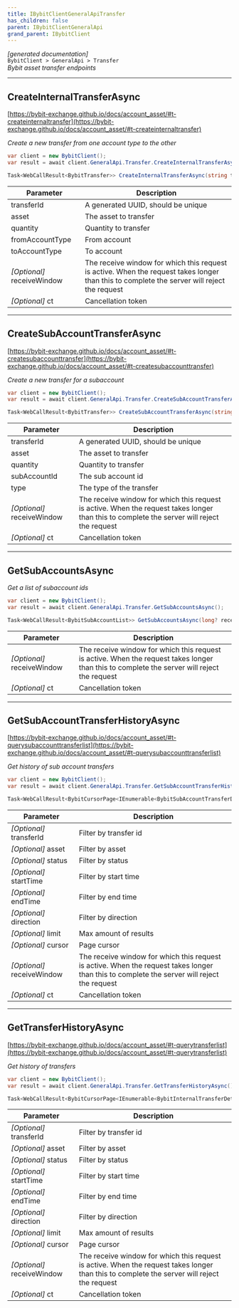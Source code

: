 ```yaml
---
title: IBybitClientGeneralApiTransfer
has_children: false
parent: IBybitClientGeneralApi
grand_parent: IBybitClient
---
```

*[generated documentation]*  
`BybitClient > GeneralApi > Transfer`  
*Bybit asset transfer endpoints*
  

***

## CreateInternalTransferAsync  

[https://bybit-exchange.github.io/docs/account_asset/#t-createinternaltransfer](https://bybit-exchange.github.io/docs/account_asset/#t-createinternaltransfer)  
<p>

*Create a new transfer from one account type to the other*  

```csharp  
var client = new BybitClient();  
var result = await client.GeneralApi.Transfer.CreateInternalTransferAsync(/* parameters */);  
```  

```csharp  
Task<WebCallResult<BybitTransfer>> CreateInternalTransferAsync(string transferId, string asset, decimal quantity, AccountType fromAccountType, AccountType toAccountType, long? receiveWindow = default, CancellationToken ct = default);  
```  

|Parameter|Description|
|---|---|
|transferId|A generated UUID, should be unique|
|asset|The asset to transfer|
|quantity|Quantity to transfer|
|fromAccountType|From account|
|toAccountType|To account|
|_[Optional]_ receiveWindow|The receive window for which this request is active. When the request takes longer than this to complete the server will reject the request|
|_[Optional]_ ct|Cancellation token|

</p>

***

## CreateSubAccountTransferAsync  

[https://bybit-exchange.github.io/docs/account_asset/#t-createsubaccounttransfer](https://bybit-exchange.github.io/docs/account_asset/#t-createsubaccounttransfer)  
<p>

*Create a new transfer for a subaccount*  

```csharp  
var client = new BybitClient();  
var result = await client.GeneralApi.Transfer.CreateSubAccountTransferAsync(/* parameters */);  
```  

```csharp  
Task<WebCallResult<BybitTransfer>> CreateSubAccountTransferAsync(string transferId, string asset, decimal quantity, string subAccountId, TransferType type, long? receiveWindow = default, CancellationToken ct = default);  
```  

|Parameter|Description|
|---|---|
|transferId|A generated UUID, should be unique|
|asset|The asset to transfer|
|quantity|Quantity to transfer|
|subAccountId|The sub account id|
|type|The type of the transfer|
|_[Optional]_ receiveWindow|The receive window for which this request is active. When the request takes longer than this to complete the server will reject the request|
|_[Optional]_ ct|Cancellation token|

</p>

***

## GetSubAccountsAsync  

<p>

*Get a list of subaccount ids*  

```csharp  
var client = new BybitClient();  
var result = await client.GeneralApi.Transfer.GetSubAccountsAsync();  
```  

```csharp  
Task<WebCallResult<BybitSubAccountList>> GetSubAccountsAsync(long? receiveWindow = default, CancellationToken ct = default);  
```  

|Parameter|Description|
|---|---|
|_[Optional]_ receiveWindow|The receive window for which this request is active. When the request takes longer than this to complete the server will reject the request|
|_[Optional]_ ct|Cancellation token|

</p>

***

## GetSubAccountTransferHistoryAsync  

[https://bybit-exchange.github.io/docs/account_asset/#t-querysubaccounttransferlist](https://bybit-exchange.github.io/docs/account_asset/#t-querysubaccounttransferlist)  
<p>

*Get history of sub account transfers*  

```csharp  
var client = new BybitClient();  
var result = await client.GeneralApi.Transfer.GetSubAccountTransferHistoryAsync();  
```  

```csharp  
Task<WebCallResult<BybitCursorPage<IEnumerable<BybitSubAccountTransferDetails>>>> GetSubAccountTransferHistoryAsync(string? transferId = default, string? asset = default, TransferStatus? status = default, DateTime? startTime = default, DateTime? endTime = default, SearchDirection? direction = default, int? limit = default, string? cursor = default, long? receiveWindow = default, CancellationToken ct = default);  
```  

|Parameter|Description|
|---|---|
|_[Optional]_ transferId|Filter by transfer id|
|_[Optional]_ asset|Filter by asset|
|_[Optional]_ status|Filter by status|
|_[Optional]_ startTime|Filter by start time|
|_[Optional]_ endTime|Filter by end time|
|_[Optional]_ direction|Filter by direction|
|_[Optional]_ limit|Max amount of results|
|_[Optional]_ cursor|Page cursor|
|_[Optional]_ receiveWindow|The receive window for which this request is active. When the request takes longer than this to complete the server will reject the request|
|_[Optional]_ ct|Cancellation token|

</p>

***

## GetTransferHistoryAsync  

[https://bybit-exchange.github.io/docs/account_asset/#t-querytransferlist](https://bybit-exchange.github.io/docs/account_asset/#t-querytransferlist)  
<p>

*Get history of transfers*  

```csharp  
var client = new BybitClient();  
var result = await client.GeneralApi.Transfer.GetTransferHistoryAsync();  
```  

```csharp  
Task<WebCallResult<BybitCursorPage<IEnumerable<BybitInternalTransferDetails>>>> GetTransferHistoryAsync(string? transferId = default, string? asset = default, TransferStatus? status = default, DateTime? startTime = default, DateTime? endTime = default, SearchDirection? direction = default, int? limit = default, string? cursor = default, long? receiveWindow = default, CancellationToken ct = default);  
```  

|Parameter|Description|
|---|---|
|_[Optional]_ transferId|Filter by transfer id|
|_[Optional]_ asset|Filter by asset|
|_[Optional]_ status|Filter by status|
|_[Optional]_ startTime|Filter by start time|
|_[Optional]_ endTime|Filter by end time|
|_[Optional]_ direction|Filter by direction|
|_[Optional]_ limit|Max amount of results|
|_[Optional]_ cursor|Page cursor|
|_[Optional]_ receiveWindow|The receive window for which this request is active. When the request takes longer than this to complete the server will reject the request|
|_[Optional]_ ct|Cancellation token|

</p>
